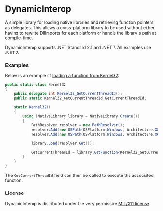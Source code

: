 ﻿# DynamicInterop

A simple library for loading native libraries and retrieving function pointers as delegates. This allows a 
cross-platform library to be used without either having to rewrite DllImports for each platform or handle the 
library's path at compile-time.

DynamicInterop supports .NET Standard 2.1 and .NET 7. All examples use .NET 7.

### Examples

Below is an example of [loading a function from Kernel32](examples/Kernel32Example/Kernel32.cs):

```csharp
public static class Kernel32
{
    public delegate int Kernel32_GetCurrentThreadId();
    public static Kernel32_GetCurrentThreadId GetCurrentThreadId;
    
    static Kernel32()
    {
        using (NativeLibrary library = NativeLibrary.Create()) 
        {
            PathResolver resolver = new PathResolver();
            resolver.Add(new OSPath(OSPlatform.Windows, Architecture.X86, "kernel32"));
            resolver.Add(new OSPath(OSPlatform.Windows, Architecture.X64, "kernel32"));
        
            library.Load(resolver.Get());
            
            GetCurrentThreadId = library.GetFunction<Kernel32_GetCurrentThreadId>("GetCurrentThreadId");
        }
    }
}
```
The `GetCurrentThreadId` field can then be called to execute the associated function.

### License
DynamicInterop is distributed under the very permissive [MIT/X11 license](LICENSE).